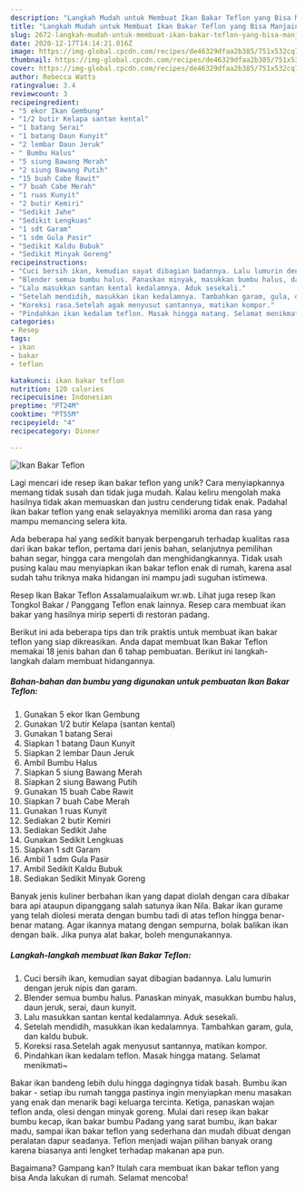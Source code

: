 ```yaml
---
description: "Langkah Mudah untuk Membuat Ikan Bakar Teflon yang Bisa Manjain Lidah"
title: "Langkah Mudah untuk Membuat Ikan Bakar Teflon yang Bisa Manjain Lidah"
slug: 2672-langkah-mudah-untuk-membuat-ikan-bakar-teflon-yang-bisa-manjain-lidah
date: 2020-12-17T14:14:21.016Z
image: https://img-global.cpcdn.com/recipes/de46329dfaa2b385/751x532cq70/ikan-bakar-teflon-foto-resep-utama.jpg
thumbnail: https://img-global.cpcdn.com/recipes/de46329dfaa2b385/751x532cq70/ikan-bakar-teflon-foto-resep-utama.jpg
cover: https://img-global.cpcdn.com/recipes/de46329dfaa2b385/751x532cq70/ikan-bakar-teflon-foto-resep-utama.jpg
author: Rebecca Watts
ratingvalue: 3.4
reviewcount: 3
recipeingredient:
- "5 ekor Ikan Gembung"
- "1/2 butir Kelapa santan kental"
- "1 batang Serai"
- "1 batang Daun Kunyit"
- "2 lembar Daun Jeruk"
- " Bumbu Halus"
- "5 siung Bawang Merah"
- "2 siung Bawang Putih"
- "15 buah Cabe Rawit"
- "7 buah Cabe Merah"
- "1 ruas Kunyit"
- "2 butir Kemiri"
- "Sedikit Jahe"
- "Sedikit Lengkuas"
- "1 sdt Garam"
- "1 sdm Gula Pasir"
- "Sedikit Kaldu Bubuk"
- "Sedikit Minyak Goreng"
recipeinstructions:
- "Cuci bersih ikan, kemudian sayat dibagian badannya. Lalu lumurin dengan jeruk nipis dan garam."
- "Blender semua bumbu halus. Panaskan minyak, masukkan bumbu halus, daun jeruk, serai, daun kunyit."
- "Lalu masukkan santan kental kedalamnya. Aduk sesekali."
- "Setelah mendidih, masukkan ikan kedalamnya. Tambahkan garam, gula, dan kaldu bubuk."
- "Koreksi rasa.Setelah agak menyusut santannya, matikan kompor."
- "Pindahkan ikan kedalam teflon. Masak hingga matang. Selamat menikmati~"
categories:
- Resep
tags:
- ikan
- bakar
- teflon

katakunci: ikan bakar teflon 
nutrition: 120 calories
recipecuisine: Indonesian
preptime: "PT24M"
cooktime: "PT55M"
recipeyield: "4"
recipecategory: Dinner

---
```



![Ikan Bakar Teflon](https://img-global.cpcdn.com/recipes/de46329dfaa2b385/751x532cq70/ikan-bakar-teflon-foto-resep-utama.jpg)

Lagi mencari ide resep ikan bakar teflon yang unik? Cara menyiapkannya memang tidak susah dan tidak juga mudah. Kalau keliru mengolah maka hasilnya tidak akan memuaskan dan justru cenderung tidak enak. Padahal ikan bakar teflon yang enak selayaknya memiliki aroma dan rasa yang mampu memancing selera kita.

Ada beberapa hal yang sedikit banyak berpengaruh terhadap kualitas rasa dari ikan bakar teflon, pertama dari jenis bahan, selanjutnya pemilihan bahan segar, hingga cara mengolah dan menghidangkannya. Tidak usah pusing kalau mau menyiapkan ikan bakar teflon enak di rumah, karena asal sudah tahu triknya maka hidangan ini mampu jadi suguhan istimewa.

Resep Ikan Bakar Teflon Assalamualaikum wr.wb. Lihat juga resep Ikan Tongkol Bakar / Panggang Teflon enak lainnya. Resep cara membuat ikan bakar yang hasilnya mirip seperti di restoran padang.


Berikut ini ada beberapa tips dan trik praktis untuk membuat ikan bakar teflon yang siap dikreasikan. Anda dapat membuat Ikan Bakar Teflon memakai 18 jenis bahan dan 6 tahap pembuatan. Berikut ini langkah-langkah dalam membuat hidangannya.

<!--inarticleads1-->

##### Bahan-bahan dan bumbu yang digunakan untuk pembuatan Ikan Bakar Teflon:

1. Gunakan 5 ekor Ikan Gembung
1. Gunakan 1/2 butir Kelapa (santan kental)
1. Gunakan 1 batang Serai
1. Siapkan 1 batang Daun Kunyit
1. Siapkan 2 lembar Daun Jeruk
1. Ambil  Bumbu Halus
1. Siapkan 5 siung Bawang Merah
1. Siapkan 2 siung Bawang Putih
1. Gunakan 15 buah Cabe Rawit
1. Siapkan 7 buah Cabe Merah
1. Gunakan 1 ruas Kunyit
1. Sediakan 2 butir Kemiri
1. Sediakan Sedikit Jahe
1. Gunakan Sedikit Lengkuas
1. Siapkan 1 sdt Garam
1. Ambil 1 sdm Gula Pasir
1. Ambil Sedikit Kaldu Bubuk
1. Sediakan Sedikit Minyak Goreng


Banyak jenis kuliner berbahan ikan yang dapat diolah dengan cara dibakar bara api ataupun dipanggang salah satunya ikan Nila. Bakar ikan gurame yang telah diolesi merata dengan bumbu tadi di atas teflon hingga benar-benar matang. Agar ikannya matang dengan sempurna, bolak balikan ikan dengan baik. Jika punya alat bakar, boleh mengunakannya. 

<!--inarticleads2-->

##### Langkah-langkah membuat Ikan Bakar Teflon:

1. Cuci bersih ikan, kemudian sayat dibagian badannya. Lalu lumurin dengan jeruk nipis dan garam.
1. Blender semua bumbu halus. Panaskan minyak, masukkan bumbu halus, daun jeruk, serai, daun kunyit.
1. Lalu masukkan santan kental kedalamnya. Aduk sesekali.
1. Setelah mendidih, masukkan ikan kedalamnya. Tambahkan garam, gula, dan kaldu bubuk.
1. Koreksi rasa.Setelah agak menyusut santannya, matikan kompor.
1. Pindahkan ikan kedalam teflon. Masak hingga matang. Selamat menikmati~


Bakar ikan bandeng lebih dulu hingga dagingnya tidak basah. Bumbu ikan bakar - setiap ibu rumah tangga pastinya ingin menyiapkan menu masakan yang enak dan menarik bagi keluarga tercinta. Ketiga, panaskan wajan teflon anda, olesi dengan minyak goreng. Mulai dari resep ikan bakar bumbu kecap, ikan bakar bumbu Padang yang sarat bumbu, ikan bakar madu, sampai ikan bakar teflon yang sederhana dan mudah dibuat dengan peralatan dapur seadanya. Teflon menjadi wajan pilihan banyak orang karena biasanya anti lengket terhadap makanan apa pun. 

Bagaimana? Gampang kan? Itulah cara membuat ikan bakar teflon yang bisa Anda lakukan di rumah. Selamat mencoba!
